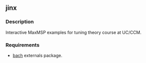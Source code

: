 ## jinx

### Description

Interactive MaxMSP examples for tuning theory course at UC/CCM.

### Requirements

- [bach](https://bachproject.net) externals package.